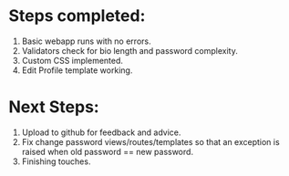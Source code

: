 # Steps completed:

1. Basic webapp runs with no errors.
2. Validators check for bio length and password complexity.
3. Custom CSS implemented.
4. Edit Profile template working.

# Next Steps:
1. Upload to github for feedback and advice.
2. Fix change password views/routes/templates so that an exception is raised when old password == new password.
3. Finishing touches.
